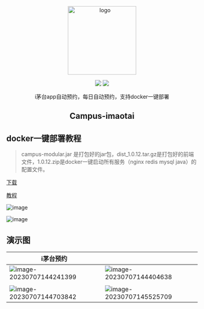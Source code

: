 <p align="center"><a href="https://oddfar.com/" target="_blank" rel="noopener noreferrer"><img width="180" src="https://note.oddfar.com/img/web.png" alt="logo"></a></p>

<p align="center">
  <a href="https://github.com/oddfar/campus-imaotai/stargazers"><img src="https://img.shields.io/github/stars/oddfar/campus-imaotai.svg"></a>
	<a href="https://github.com/oddfar/campus-imaotai/blob/master/LICENSE"><img src="https://img.shields.io/github/license/oddfar/campus-imaotai.svg"></a>
</p>

<p align="center"> i茅台app自动预约，每日自动预约，支持docker一键部署</p>

<h2 align="center">Campus-imaotai</h2>


## docker一键部署教程
> campus-modular.jar 是打包好的jar包，dist_1.0.12.tar.gz是打包好的前端文件，1.0.12.zip是docker一键启动所有服务（nginx redis mysql java）的配置文件。


[下载](https://github.com/xiankaiyao/campus-imaotai/releases/tag/v1.0.12)

[教程](https://github.com/oddfar/campus-imaotai/wiki/%E9%83%A8%E7%BD%B2%E9%A1%B9%E7%9B%AE)

![image](https://github.com/King0420/campus-imaotai/assets/104044278/7aad01e2-05fe-4e60-b115-bfc93b3e8151)

![image](https://github.com/King0420/campus-imaotai/assets/104044278/91714a4a-6710-45ca-9ab9-75f925447d86)


## 演示图


| i茅台预约                                                    |                                                              |
| ------------------------------------------------------------ | ------------------------------------------------------------ |
| ![image-20230707144241399](https://gcore.jsdelivr.net/gh/oddfar/campus-imaotai/.github/image-20230707144241399.png) | ![image-20230707144404638](https://gcore.jsdelivr.net/gh/oddfar/campus-imaotai/.github/image-20230707144404638.png) |
|                                                              |                                                              |
| ![image-20230707144703842](https://gcore.jsdelivr.net/gh/oddfar/campus-imaotai/.github/image-20230707144703842.png) | ![image-20230707145525709](https://gcore.jsdelivr.net/gh/oddfar/campus-imaotai/.github/image-20230707145525709.png) |





